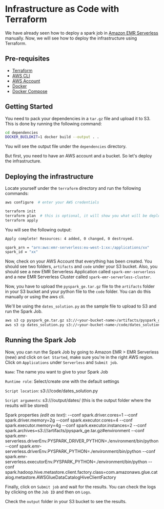 # Infrastructure as Code with Terraform

We have already seen how to deploy a spark job in [Amazon EMR Serverless](https://docs.aws.amazon.com/emr/latest/EMR-Serverless-UserGuide/emr-serverless.html) manually. 
Now, we will see how to deploy the infrastructure using Terraform.


## Pre-requisites

- [Terraform](https://www.terraform.io/downloads.html)
- [AWS CLI](https://docs.aws.amazon.com/cli/latest/userguide/cli-chap-install.html)
- [AWS Account](https://aws.amazon.com/premiumsupport/knowledge-center/create-and-activate-aws-account/)
- [Docker](https://docs.docker.com/get-docker/)
- [Docker Compose](https://docs.docker.com/compose/install/)


## Getting Started

You need to pack your dependencies in a `tar.gz` file and upload it to S3. This is done by running the following command:

```bash
cd dependencies
DOCKER_BUILDKIT=1 docker build --output . .
```

You will see the output file under the `dependencies` directory.

But first, you need to have an AWS account and a bucket. So let's deploy the infrastructure.


## Deploying the infrastructure

Locate yourself under the `terraform` directory and run the following commands:

```bash
aws configure  # enter your AWS credentials

terraform init
terraform plan  # this is optional, it will show you what will be deployed - check that 4 resources will be created
terraform apply
```

You will see the following output:

```bash
Apply complete! Resources: 4 added, 0 changed, 0 destroyed.

spark_arn = "arn:aws:emr-serverless:eu-west-1:xx:/applications/xx"
spark_id = "xx"
```

Now, check on your AWS Account that everything has been created. You should see two folders, `artifacts` and `code` under your
S3 bucket. Also, you should see a new EMR Serverless Application called `spark-emr-serverless` and a new EMR Serverless 
Cluster called `spark-emr-serverless-cluster`.


Now, you have to upload the `pyspark_ge.tar.gz` file to the `artifacts` folder in your S3 bucket and your python file to 
the `code` folder. You can do this manually or using the aws cli.

We'll be using the `dates_solution.py` as the sample file to upload to S3 and run the Spark Job.

```bash
aws s3 cp pyspark_ge.tar.gz s3://<your-bucket-name>/artifacts/pyspark_ge.tar.gz
aws s3 cp dates_solution.py s3://<your-bucket-name>/code/dates_solution.py
```


## Running the Spark Job

Now, you can run the Spark Job by going to Amazon EMR > EMR Serverless (new) and click on `Get Started`, make sure 
you're in the right AWS region. Click on `Applications` under `Serverless` and `Submit job`.

`Name`: The name you want to give to your Spark Job

`Runtime role`: Select/create one with the default settings

`Script location`: s3://<your-bucket-name>/code/dates_solution.py

`Script arguments`: s3://<your-bucket-name>/output/dates/ (this is the output folder where the results will be stored)

Spark properties *(edit as text)*: --conf spark.driver.cores=1 --conf spark.driver.memory=2g --conf spark.executor.cores=4 --conf spark.executor.memory=4g --conf spark.executor.instances=2 --conf spark.archives=s3://<your-bucket-name>/artifacts/pyspark_ge.tar.gz#environment --conf spark.emr-serverless.driverEnv.PYSPARK_DRIVER_PYTHON=./environment/bin/python --conf spark.emr-serverless.driverEnv.PYSPARK_PYTHON=./environment/bin/python --conf spark.emr-serverless.executorEnv.PYSPARK_PYTHON=./environment/bin/python --conf spark.hadoop.hive.metastore.client.factory.class=com.amazonaws.glue.catalog.metastore.AWSGlueDataCatalogHiveClientFactory


Finally, click on `Submit job` and wait for the results. You can check the logs by clicking on the `Job ID` and then on `Logs`.

Check the `output` folder in your S3 bucket to see the results.
